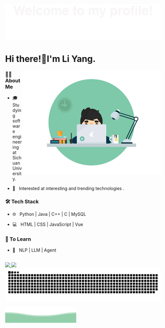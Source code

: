 ![](assets/header.svg)
# Hi there!👋I'm Li Yang.
<img align='right' src="./assets/image.gif" width="450" alt="image">

### 👨🏻 About Me 

- 🎓 &nbsp; Studying software engineering at Sichuan University.

- 🤠 &nbsp; Interested at interesting and trending technologies .

### 🛠 Tech Stack

- 🌐 &nbsp; Python | Java | C++ | C | MySQL

- 💻 &nbsp; HTML | CSS | JavaScript | Vue

### 📖 To Learn

- 🔧 &nbsp; NLP | LLM | Agent

<br/>
<a href="https://github.com/electronic-pig">
  <img height="180em" src="https://github-readme-stats-electronic-pig.vercel.app/api?username=electronic-pig&include_all_commits=true&hide=issues&count_private=true&show_icons=true&rank_icon=github&bg_color=45,8ecda7,839ece&title_color=fff&text_color=fff&icon_color=fff" />
  <img height="180em" src="https://github-readme-stats-electronic-pig.vercel.app/api/top-langs/?username=electronic-pig&show_icons=true&layout=compact&bg_color=45,839ece,8ecda7&title_color=fff&text_color=fff&icon_color=fff" />
</a>
<br/>
<picture>
  <source media="(prefers-color-scheme: dark)" srcset="https://raw.githubusercontent.com/electronic-pig/electronic-pig/output/github-contribution-grid-snake-dark.svg">
  <source media="(prefers-color-scheme: light)" srcset="https://raw.githubusercontent.com/electronic-pig/electronic-pig/output/github-contribution-grid-snake.svg">
  <img alt="github contribution grid snake animation" src="https://raw.githubusercontent.com/electronic-pig/electronic-pig/output/github-contribution-grid-snake.svg">
</picture>

![](assets/footer.svg)
